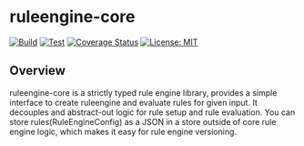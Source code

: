 # ruleengine-core

[![Build](https://github.com/niharrathod/ruleengine-core/actions/workflows/build.yml/badge.svg?branch=master)](https://github.com/niharrathod/ruleengine-core/actions/workflows/build.yml)
[![Test](https://github.com/niharrathod/ruleengine-core/actions/workflows/test.yml/badge.svg?branch=master)](https://github.com/niharrathod/ruleengine-core/actions/workflows/test.yml)
[![Coverage Status](https://coveralls.io/repos/github/niharrathod/ruleengine-core/badge.svg?branch=master)](https://coveralls.io/github/niharrathod/ruleengine-core?branch=master)
[![License: MIT](https://img.shields.io/badge/License-MIT-green.svg)](https://opensource.org/licenses/MIT)

## Overview

ruleengine-core is a strictly typed rule engine library, provides a simple interface to create ruleengine and evaluate rules for given input. It decouples and abstract-out logic for rule setup and rule evaluation. You can store rules(RuleEngineConfig) as a JSON in a store outside of core rule engine logic, which makes it easy for rule engine versioning.
